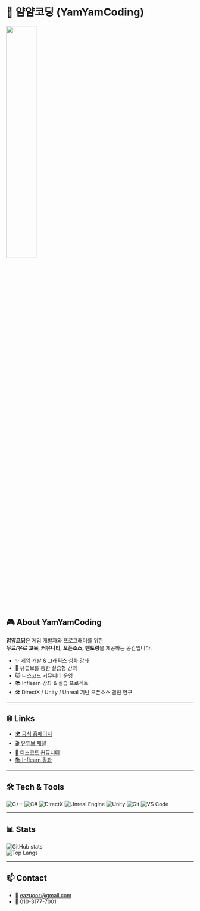 # 🐾 얌얌코딩 (YamYamCoding)
<img src="https://github.com/user-attachments/assets/92d3936c-09ad-41f1-a78c-d5826b742252" width="40%"/>
<!--<img src="https://github.com/eazuooz/YamYam_Engine/assets/46310910/e312db09-9416-483e-9673-df972081e0bf" width="40%"/>-->

## 🎮 About YamYamCoding
**얌얌코딩**은 게임 개발자와 프로그래머를 위한  
**무료/유료 교육, 커뮤니티, 오픈소스, 멘토링**을 제공하는 공간입니다.  

- ✨ 게임 개발 & 그래픽스 심화 강좌
- 🎥 유튜브를 통한 실습형 강의
- 🐱 디스코드 커뮤니티 운영
- 📚 Inflearn 강좌 & 실습 프로젝트
- 🛠️ DirectX / Unity / Unreal 기반 오픈소스 엔진 연구

---

## 🌐 Links
- [🌍 공식 홈페이지](https://www.yamyamcoding.com/)
- [🎬 유튜브 채널](https://www.youtube.com/channel/UCOgtkPoyC0VXhCs7Xk3jvjQ)
- [💬 디스코드 커뮤니티](https://discord.com/invite/wZuqe7fqkR)
- [📚 Inflearn 강좌](https://www.inflearn.com/users/1237927/@eazuooz)

---

## 🛠️ Tech & Tools
![C++](https://img.shields.io/badge/C++-00599C.svg?&style=for-the-badge&logo=C++&logoColor=white)
![C#](https://img.shields.io/badge/C%20Sharp-239128.svg?&style=for-the-badge&logo=C%20Sharp&logoColor=white)
![DirectX](https://img.shields.io/badge/DirectX-0078D7.svg?&style=for-the-badge&logo=Microsoft&logoColor=white)
![Unreal Engine](https://img.shields.io/badge/Unreal_Engine-0E1128.svg?&style=for-the-badge&logo=Unreal-Engine&logoColor=white)
![Unity](https://img.shields.io/badge/Unity-000000.svg?&style=for-the-badge&logo=Unity&logoColor=white)
![Git](https://img.shields.io/badge/Git-F05032.svg?&style=for-the-badge&logo=Git&logoColor=white)
![VS Code](https://img.shields.io/badge/VS%20Code-007ACC.svg?&style=for-the-badge&logo=Visual-Studio-Code&logoColor=white)

---

## 📊 Stats
![GitHub stats](https://github-readme-stats.vercel.app/api?username=eazuooz&count_private=true&show_icons=true&theme=radical)  
![Top Langs](https://github-readme-stats.vercel.app/api/top-langs/?username=eazuooz&theme=radical&card_height=130&card_width=500)

---

## 📫 Contact
- 📧 eazuooz@gmail.com  
- 📱 010-3177-7001  

<!--
#  😄 **LEE JUN JAE**

![github stats](https://github-readme-stats.vercel.app/api?username=eazuooz&count_private=true&theme=radical)

## ⚡**Skills**
![Top Langs](https://github-readme-stats.vercel.app/api/top-langs/?username=eazuooz&theme=radical&card_height=130&card_width=500)


**Platforms & Languages**<br/>

<!-- ![HTML5](https://img.shields.io/badge/HTML5-E34F26.svg?&amp;style=for-the-badge&amp;logo=HTML5&amp;logoColor=white)
![CSS3](https://img.shields.io/badge/CSS3-1572B6.svg?&amp;style=for-the-badge&amp;logo=CSS3&amp;logoColor=white)
![JavaScript](https://img.shields.io/badge/JavaScript-F7DF1E.svg?&amp;style=for-the-badge&amp;logo=JavaScript&amp;logoColor=white) -->
<!-- ![TypeScript](https://img.shields.io/badge/TypeScript-3178C6.svg?&amp;style=for-the-badge&amp;logo=TypeScript&amp;logoColor=white) -->

<!-- ![Java](https://img.shields.io/badge/Java-007396.svg?&amp;style=for-the-badge&amp;logo=Java&amp;logoColor=white)
![Spring](https://img.shields.io/badge/Spring-6DB33F.svg?&amp;style=for-the-badge&amp;logo=Spring&amp;logoColor=white)\ -->

<!--
![C++](https://img.shields.io/badge/C++-00599C.svg?&amp;style=for-the-badge&amp;logo=C++&amp;logoColor=white)

![C](https://img.shields.io/badge/C-A8B9CC.svg?&amp;style=for-the-badge&amp;logo=C&amp;logoColor=white)
![C#](https://img.shields.io/badge/C%20Sharp-239128.svg?&amp;style=for-the-badge&amp;logo=C%20Sharp&amp;logoColor=white) 

<!-- ![Python](https://img.shields.io/badge/Python-3776AB.svg?&amp;style=for-the-badge&amp;logo=Python&amp;logoColor=white) -->

<!-- ![Android](https://img.shields.io/badge/Android-3DDC84.svg?&amp;style=for-the-badge&amp;logo=Android&amp;logoColor=white) -->
<!-- ![MySQL](https://img.shields.io/badge/MySQL-4479A1.svg?&amp;style=for-the-badge&amp;logo=MySQL&amp;logoColor=white) -->

<!--
### **Tools**
![Unreal Engine](https://img.shields.io/badge/Unreal_Engine-0E1128.svg?&amp;style=for-the-badge&amp;logo=Unreal_Engine%20Studio&amp;logoColor=white)

![Unity](https://img.shields.io/badge/Unity-000000.svg?&amp;style=for-the-badge&amp;logo=Unity%20Studio&amp;logoColor=white)

![Git](https://img.shields.io/badge/Git-F05032.svg?&amp;style=for-the-badge&amp;logo=Git&amp;logoColor=white)
![Visual Studio Code](https://img.shields.io/badge/Visual%20Studio%20Code-007ACC.svg?&amp;style=for-the-badge&amp;logo=Visual%20Studio%20Code&amp;logoColor=white)
___

### **Github Profile**
![Seungyeon Jung GitHub stats](https://github-readme-stats.vercel.app/api?username=eazuooz&show_icons=true&theme=tokyonight)
___
### **LeetCode**
![LeetCode Stats](https://leetcard.jacoblin.cool/eazuooz?theme=nord&font=Coda)
<!--[![Solved.ac Profile](http://mazassumnida.wtf/api/v2/generate_badge?boj=eazuooz)](https://solved.ac/eazuooz/)-->

<!--
___

 ### 💬**Contact**

- eazuooz@gmail.com
- https://www.youtube.com/@yamyamcoding
- 010 - 3177 - 7001
 
<!--
**eazuooz** is a ✨ _special_ ✨ repository because its `README.md` (this file) appears on your GitHub profile.

Here are some ideas to get you started:

- 🔭 I’m currently working on ...
- 🌱 I’m currently learning ...
- 👯 I’m looking to collaborate on ...
-  I’m looking for help with ...
- 💬 Ask me about ...
- 📫 How to reach me: ...
- 😄 Pronouns: ...
- ⚡ Fun fact: ...
-->


